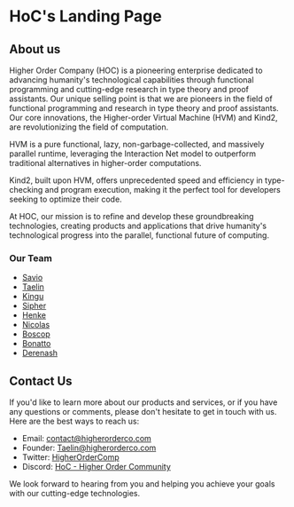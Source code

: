 # HoC's Landing Page

## About us

Higher Order Company (HOC) is a pioneering enterprise dedicated to advancing humanity's technological capabilities through functional programming and cutting-edge research in type theory and proof assistants. Our unique selling point is that we are pioneers in the field of functional programming and research in type theory and proof assistants. Our core innovations, the Higher-order Virtual Machine (HVM) and Kind2, are revolutionizing the field of computation.

HVM is a pure functional, lazy, non-garbage-collected, and massively parallel runtime, leveraging the Interaction Net model to outperform traditional alternatives in higher-order computations. 

Kind2, built upon HVM, offers unprecedented speed and efficiency in type-checking and program execution, making it the perfect tool for developers seeking to optimize their code.

At HOC, our mission is to refine and develop these groundbreaking technologies, creating products and applications that drive humanity's technological progress into the parallel, functional future of computing.

### Our Team
- [Savio](https://github.com/NaoEhSavio)
- [Taelin](https://github.com/VictorTaelin)
- [Kingu](https://github.com/kings177)
- [Sipher](https://github.com/Sipher)
- [Henke](https://github.com/eduhenke)
- [Nicolas](https://github.com/developedby)
- [Boscop](https://github.com/Boscop)
- [Bonatto](https://github.com/SergioBonatto)
- [Derenash](https://github.com/Derenash)

## Contact Us

If you'd like to learn more about our products and services, or if you have any questions or comments, please don't hesitate to get in touch with us. Here are the best ways to reach us:

- Email: [contact@higherorderco.com](mailto:contact@higherorderco.com)
- Founder: [Taelin@higherorderco.com](mailto:taelin@higherorderco.com)
- Twitter: [HigherOrderComp](https://twitter.com/HigherOrderComp)
- Discord: [HoC - Higher Order Community](https://discord.gg/kindelia)

We look forward to hearing from you and helping you achieve your goals with our cutting-edge technologies. 


<!-- - [Taelin](https://github.com/VictorTaelin) - Lead HVM
- [Boscop](https://github.com/Boscop) - HVM
- [Derenash](https://github.com/Derenash) - Kindelia
- [Kingu](https://github.com/kings177) - Devops
- [Nicolas](https://github.com/developedby) - Kind
- [Henke](https://github.com/eduhenke) - Lead Kind-AI
- [Sipher](https://github.com/Sipher) - Kind-AI
- [Bonatto](https://github.com/SergioBonatto) - Kind-AI
- [Savio](https://github.com/NaoEhSavio) - Kind-AI -->